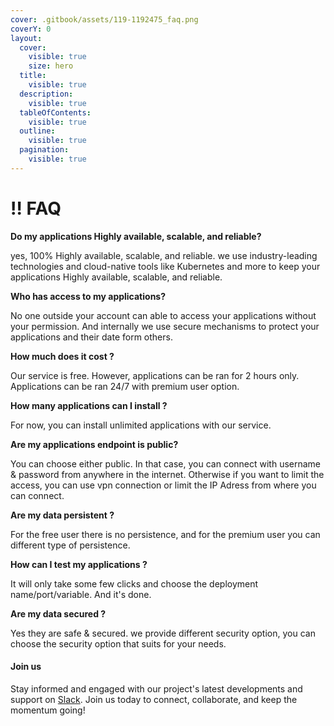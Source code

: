 ```yaml
---
cover: .gitbook/assets/119-1192475_faq.png
coverY: 0
layout:
  cover:
    visible: true
    size: hero
  title:
    visible: true
  description:
    visible: true
  tableOfContents:
    visible: true
  outline:
    visible: true
  pagination:
    visible: true
---
```


# ‼ FAQ

**Do my applications Highly available, scalable, and reliable?**

yes, 100% Highly available, scalable, and reliable. we use industry-leading technologies and cloud-native tools like Kubernetes and more to keep your applications Highly available, scalable, and reliable.

**Who has access to my applications?**

No one outside your account can able to access your applications without your permission. And internally we use secure mechanisms to protect your applications and their date form others.

**How much does it cost ?**

Our service is free. However, applications can be ran for 2 hours only. Applications can be ran 24/7 with premium user option.

**How many applications can I install ?**

For now, you can install unlimited applications with our service.

**Are my applications endpoint is public?**

You can choose either public. In that case, you can connect with username & password from anywhere in the internet. Otherwise if you want to limit the access, you can use vpn connection or limit the IP Adress from where you can connect.

**Are my data persistent ?**

For the free user there is no persistence, and for the premium user you can different type of persistence.

**How can I test my applications ?**

It will only take some few clicks and choose the deployment name/port/variable. And it's done.

**Are my data secured ?**

Yes they are safe & secured. we provide different security option, you can choose the security option that suits for your needs.

#### Join us

Stay informed and engaged with our project's latest developments and support on [Slack](https://app.slack.com/client/T04QS32JX6E/C04QKEWE146). Join us today to connect, collaborate, and keep the momentum going!&#x20;
